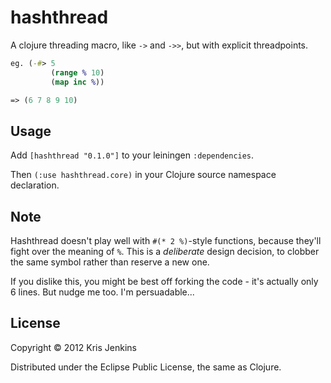 # hashthread

A clojure threading macro, like `->` and `->>`, but with explicit threadpoints.

```clojure
eg. (-#> 5
         (range % 10)
         (map inc %))

=> (6 7 8 9 10)
```

## Usage

Add `[hashthread "0.1.0"]` to your leiningen `:dependencies`.

Then `(:use hashthread.core)` in your Clojure source namespace declaration.

## Note

Hashthread doesn't play well with `#(* 2 %)`-style functions, because they'll
fight over the meaning of `%`.  This is a _deliberate_ design decision, to
clobber the same symbol rather than reserve a new one.

If you dislike this, you might be best off forking the code - it's actually only
6 lines. But nudge me too. I'm persuadable...

## License

Copyright © 2012 Kris Jenkins

Distributed under the Eclipse Public License, the same as Clojure.
